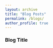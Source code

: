 ```yaml
---
layout: archive
title: "Blog Posts"
permalink: /blogs/
author_profile: true
---
```



### Blog Title
